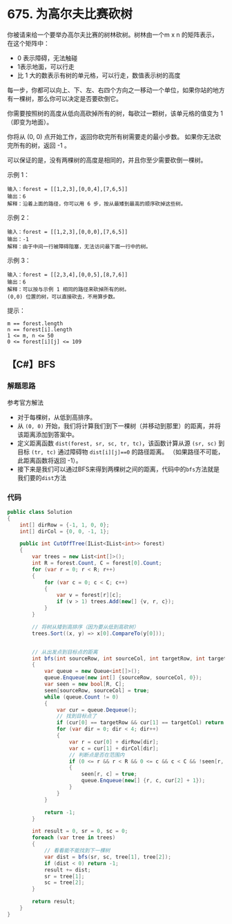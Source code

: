 # 675. 为高尔夫比赛砍树
你被请来给一个要举办高尔夫比赛的树林砍树。树林由一个m x n 的矩阵表示， 在这个矩阵中：

+ 0 表示障碍，无法触碰
+ 1表示地面，可以行走
+ 比 1 大的数表示有树的单元格，可以行走，数值表示树的高度

每一步，你都可以向上、下、左、右四个方向之一移动一个单位，如果你站的地方有一棵树，那么你可以决定是否要砍倒它。

你需要按照树的高度从低向高砍掉所有的树，每砍过一颗树，该单元格的值变为 1（即变为地面）。

你将从 (0, 0) 点开始工作，返回你砍完所有树需要走的最小步数。 如果你无法砍完所有的树，返回 -1 。

可以保证的是，没有两棵树的高度是相同的，并且你至少需要砍倒一棵树。

示例 1：
```
输入：forest = [[1,2,3],[0,0,4],[7,6,5]]
输出：6
解释：沿着上面的路径，你可以用 6 步，按从最矮到最高的顺序砍掉这些树。
```
示例 2：
```
输入：forest = [[1,2,3],[0,0,0],[7,6,5]]
输出：-1
解释：由于中间一行被障碍阻塞，无法访问最下面一行中的树。
```
示例 3：
```
输入：forest = [[2,3,4],[0,0,5],[8,7,6]]
输出：6
解释：可以按与示例 1 相同的路径来砍掉所有的树。
(0,0) 位置的树，可以直接砍去，不用算步数。
```

提示：
```
m == forest.length
n == forest[i].length
1 <= m, n <= 50
0 <= forest[i][j] <= 109
```

## 【C#】BFS
### 解题思路
参考官方解法

+ 对于每棵树，从低到高排序。
+ 从 ``(0, 0)`` 开始，我们将计算我们到下一棵树（并移动到那里）的距离，并将该距离添加到答案中。
+ 定义距离函数 ``dist(forest, sr, sc, tr, tc)``，该函数计算从源 ``(sr, sc)`` 到目标 ``(tr, tc)`` 
通过障碍物 ``dist[i][j]==0`` 的路径距离。
（如果路径不可能，此距离函数将返回 -1）。
+ 接下来是我们可以通过BFS来得到两棵树之间的距离，代码中的``bfs``方法就是我们要的``dist``方法



### 代码

```csharp
public class Solution
{
    int[] dirRow = {-1, 1, 0, 0};
    int[] dirCol = {0, 0, -1, 1};

    public int CutOffTree(IList<IList<int>> forest)
    {
        var trees = new List<int[]>();
        int R = forest.Count, C = forest[0].Count;
        for (var r = 0; r < R; r++)
        {
            for (var c = 0; c < C; c++)
            {
                var v = forest[r][c];
                if (v > 1) trees.Add(new[] {v, r, c});
            }
        }

        // 将树从矮到高排序（因为要从低到高砍树）
        trees.Sort((x, y) => x[0].CompareTo(y[0]));


        // 从出发点到目标点的距离
        int bfs(int sourceRow, int sourceCol, int targetRow, int targetCol)
        {
            var queue = new Queue<int[]>();
            queue.Enqueue(new int[] {sourceRow, sourceCol, 0});
            var seen = new bool[R, C];
            seen[sourceRow, sourceCol] = true;
            while (queue.Count != 0)
            {
                var cur = queue.Dequeue();
                // 找到目标点了
                if (cur[0] == targetRow && cur[1] == targetCol) return cur[2];
                for (var dir = 0; dir < 4; dir++)
                {
                    var r = cur[0] + dirRow[dir];
                    var c = cur[1] + dirCol[dir];
                    // 判断点是否在范围内
                    if (0 <= r && r < R && 0 <= c && c < C && !seen[r, c] && forest[r][c] > 0)
                    {
                        seen[r, c] = true;
                        queue.Enqueue(new[] {r, c, cur[2] + 1});
                    }
                }
            }

            return -1;
        }

        int result = 0, sr = 0, sc = 0;
        foreach (var tree in trees)
        {
            // 看看能不能找到下一棵树
            var dist = bfs(sr, sc, tree[1], tree[2]);
            if (dist < 0) return -1;
            result += dist;
            sr = tree[1];
            sc = tree[2];
        }

        return result;
    }
}
```
